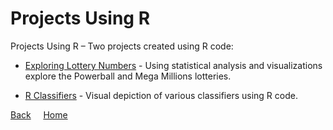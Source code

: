<link rel="stylesheet" href="/assets/css/main.css">

# Projects Using R

Projects Using R – Two projects created using R code:

*	[Exploring Lottery Numbers](Exploring-Lottery-Numbers/README.md) - Using statistical analysis and visualizations explore the Powerball and Mega Millions lotteries.

*	[R Classifiers](R-Classifiers/README.md) - Visual depiction of various classifiers using R code. 



[Back](../README.md) &nbsp; &nbsp; [Home](https://michelle-bh.github.io/)

